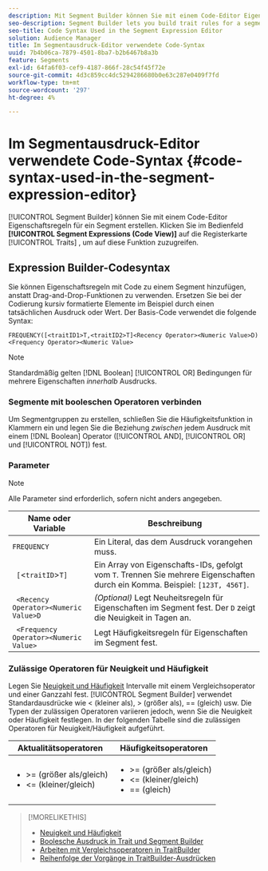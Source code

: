 ```yaml
---
description: Mit Segment Builder können Sie mit einem Code-Editor Eigenschaftsregeln für ein Segment erstellen. Klicken Sie im Bedienfeld „Eigenschaften“ auf die Registerkarte Segmentausdrücke (Code-Ansicht) , um auf diese Funktion zuzugreifen.
seo-description: Segment Builder lets you build trait rules for a segment using a code editor. Click the Segment Expressions (Code View) tab in the Traits panel to access this feature.
seo-title: Code Syntax Used in the Segment Expression Editor
solution: Audience Manager
title: Im Segmentausdruck-Editor verwendete Code-Syntax
uuid: 7b4b06ca-7879-4501-8ba7-b2b6467b8a3b
feature: Segments
exl-id: 64fa6f03-cef9-4187-866f-28c54f45f72e
source-git-commit: 4d3c859cc4dc5294286680b0e63c287e0409f7fd
workflow-type: tm+mt
source-wordcount: '297'
ht-degree: 4%

---
```


# Im Segmentausdruck-Editor verwendete Code-Syntax {#code-syntax-used-in-the-segment-expression-editor}

[!UICONTROL Segment Builder] können Sie mit einem Code-Editor Eigenschaftsregeln für ein Segment erstellen. Klicken Sie im Bedienfeld **[!UICONTROL Segment Expressions (Code View)]** auf die Registerkarte [!UICONTROL Traits] , um auf diese Funktion zuzugreifen.

## Expression Builder-Codesyntax

Sie können Eigenschaftsregeln mit Code zu einem Segment hinzufügen, anstatt Drag-and-Drop-Funktionen zu verwenden. Ersetzen Sie bei der Codierung kursiv formatierte Elemente im Beispiel durch einen tatsächlichen Ausdruck oder Wert. Der Basis-Code verwendet die folgende Syntax:

```
FREQUENCY([<traitID1>T,<traitID2>T]<Recency Operator><Numeric Value>D)
<Frequency Operator><Numeric Value>
```

>[!NOTE]
>
>Standardmäßig gelten [!DNL Boolean] [!UICONTROL OR] Bedingungen für mehrere Eigenschaften *innerhalb* Ausdrucks.

### Segmente mit booleschen Operatoren verbinden

Um Segmentgruppen zu erstellen, schließen Sie die Häufigkeitsfunktion in Klammern ein und legen Sie die Beziehung *zwischen* jedem Ausdruck mit einem [!DNL Boolean] Operator ([!UICONTROL AND], [!UICONTROL OR] und [!UICONTROL NOT]) fest.

### Parameter

>[!NOTE]
>
>Alle Parameter sind erforderlich, sofern nicht anders angegeben.

| Name oder Variable | Beschreibung |
|---|---|
| `FREQUENCY` | Ein Literal, das dem Ausdruck vorangehen muss. |
| ` [`&lt;`traitID`>`T]` | Ein Array von Eigenschafts-IDs, gefolgt vom `T`. Trennen Sie mehrere Eigenschaften durch ein Komma. Beispiel: `[123T, 456T]`. |
| ` <Recency Operator><Numeric Value>D` | *(Optional)* Legt Neuheitsregeln für Eigenschaften im Segment fest. Der `D` zeigt die Neuigkeit in Tagen an. |
| ` <Frequency Operator><Numeric Value>` | Legt Häufigkeitsregeln für Eigenschaften im Segment fest. |

### Zulässige Operatoren für Neuigkeit und Häufigkeit

Legen Sie [Neuigkeit und Häufigkeit](../../features/segments/recency-and-frequency.md) Intervalle mit einem Vergleichsoperator und einer Ganzzahl fest. [!UICONTROL Segment Builder] verwendet Standardausdrücke wie &lt; (kleiner als), > (größer als), == (gleich) usw. Die Typen der zulässigen Operatoren variieren jedoch, wenn Sie die Neuigkeit oder Häufigkeit festlegen. In der folgenden Tabelle sind die zulässigen Operatoren für Neuigkeit/Häufigkeit aufgeführt.

<table id="table_2F92617CB472442BA5639E24DB4E43D3"> 
 <thead> 
  <tr> 
   <th colname="col1" class="entry"> Aktualitätsoperatoren </th> 
   <th colname="col2" class="entry"> Häufigkeitsoperatoren </th> 
  </tr> 
 </thead>
 <tbody> 
  <tr> 
   <td colname="col1"> 
    <ul id="ul_66D11A34097648A997BA5C6CCC38503A"> 
     <li id="li_EA0B607E58834E62B427C0B7626C2BD1">&gt;= (größer als/gleich) </li> 
     <li id="li_CFE3D2DBEF424093A0497A70324D5B31">&lt;= (kleiner/gleich) </li> 
    </ul> </td> 
   <td colname="col2"> 
    <ul id="ul_A5A38BCD71B844F0B5FB28256069F87E"> 
     <li id="li_EA17C353214E4C2EA2B70169C94A2E53">&gt;= (größer als/gleich) </li> 
     <li id="li_87CE5CCC6B44446BB2FD0AAD47712368">&lt;= (kleiner/gleich) </li> 
     <li id="li_7E922AEF3A524E78A18A9F6ECBF7460B">== (gleich) </li> 
    </ul> </td> 
  </tr> 
 </tbody> 
</table>

>[!MORELIKETHIS]
>
>* [Neuigkeit und Häufigkeit](../../features/segments/recency-and-frequency.md)
>* [Boolesche Ausdruck in Trait und Segment Builder](../../reference/boolean-expressions-tsb.md)
>* [Arbeiten mit Vergleichsoperatoren in TraitBuilder](../../features/traits/trait-comparison-operators.md)
>* [Reihenfolge der Vorgänge in TraitBuilder-Ausdrücken](../../features/traits/trait-operator-precedence.md)
